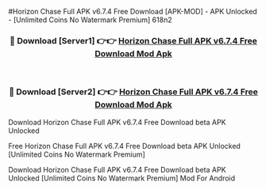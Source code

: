 #Horizon Chase Full APK v6.7.4 Free Download [APK-MOD] - APK Unlocked - [Unlimited Coins No Watermark Premium] 618n2



<div align="center">

<h3>🔴 Download [Server1] 👉👉 <a href="https://momento.my/?title=Horizon_Chase_Full_APK_v6.7.4_Free_Download">Horizon Chase Full APK v6.7.4 Free Download Mod Apk</a></h3><br>

<h3>🔴 Download [Server2] 👉👉 <a href="https://momento.my/?title=Horizon_Chase_Full_APK_v6.7.4_Free_Download">Horizon Chase Full APK v6.7.4 Free Download Mod Apk</a></h3>
</div>



Download Horizon Chase Full APK v6.7.4 Free Download beta APK Unlocked

Free Horizon Chase Full APK v6.7.4 Free Download beta APK Unlocked [Unlimited Coins No Watermark Premium]

Download Horizon Chase Full APK v6.7.4 Free Download beta APK Unlocked [Unlimited Coins No Watermark Premium] Mod For Android
